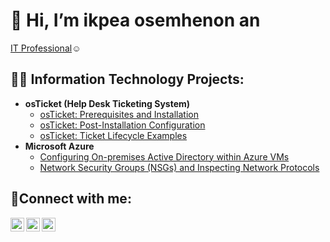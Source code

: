  <h1>👋 Hi, I’m ikpea osemhenon an </h1><a href="https://linkedin.com/in/osemhenon-ikpea-018090297/">IT Professional</a>☺</h1>

<h2>👨‍💻 Information Technology Projects:</h2>

- <b>osTicket (Help Desk Ticketing System)</b>
  - [osTicket: Prerequisites and Installation](https://github.com/ikpeaosemhenon/osticket-prereqs)
  - [osTicket: Post-Installation Configuration](https://github.com/ikpeaosemhenon/post-install-config)
  - [osTicket: Ticket Lifecycle Examples](https://github.com/ikpeaosemhenon/ticket-lifecycle)
- <b>Microsoft Azure</b>
  - [Configuring On-premises Active Directory within Azure VMs](https://github.com/ikpeaosemhenon/configure-ad)
  - [Network Security Groups (NSGs) and Inspecting Network Protocols](https://github.com/ikpeaosemhenon/azure-network-protocols)

<h2>🤳Connect with me:</h2>

[<img align="left" alt="Ikpea | Twitter" width="22px" src="https://cdn.jsdelivr.net/npm/simple-icons@v3/icons/twitter.svg" />][twitter]
[<img align="left" alt="Ikpea | LinkedIn" width="22px" src="https://cdn.jsdelivr.net/npm/simple-icons@v3/icons/linkedin.svg" />][linkedin]
[<img align="left" alt="Ikpea | Instagram" width="22px" src="https://cdn.jsdelivr.net/npm/simple-icons@v3/icons/instagram.svg" />][instagram]

[twitter]: https://twitter.com/Josh
[instagram]: https://www.instagram.com/Josh
[linkedin]: https://linkedin.com/in/Josh
